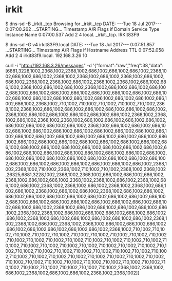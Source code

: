 # irkit
$ dns-sd -B _irkit._tcp
Browsing for _irkit._tcp
DATE: ---Tue 18 Jul 2017---
 0:07:00.262  ...STARTING...
Timestamp     A/R    Flags  if Domain               Service Type         Instance Name
 0:07:00.537  Add        2   4 local.               _irkit._tcp.         IRKit83F9

$ dns-sd -G v4 irkit83F9.local
DATE: ---Tue 18 Jul 2017---
 0:07:51.857  ...STARTING...
Timestamp     A/R Flags if Hostname                               Address                                      TTL
 0:07:52.058  Add     2  4 irkit83f9.local.                       192.168.3.26                                 10


curl -i "http://192.168.3.26/messages" -d '{"format":"raw","freq":38,"data":[6881,3228,1002,2368,1002,2368,1002,686,1002,686,1002,686,1002,2368,1002,686,1002,686,1002,2368,1002,2368,1002,686,1002,2368,1002,686,1002,686,1002,2368,1002,2368,1002,686,1002,2368,1002,2368,1002,686,1002,686,1002,2368,1002,686,1002,686,1002,2368,1002,686,1002,686,1002,686,1002,686,1002,686,1002,686,1002,686,1002,686,1002,686,1002,686,1002,686,1002,686,1002,686,1002,686,1002,686,1002,686,1002,686,1002,686,1002,686,1002,686,1002,2368,1002,710,1002,710,1002,710,1002,710,1002,710,1002,2368,1002,2368,1002,686,1002,686,1002,686,1002,686,1002,686,1002,686,1002,2368,1002,686,1002,686,1002,686,1002,686,1002,686,1002,2368,1002,2368,1002,686,1002,2368,1002,2368,1002,686,1002,686,1002,686,1002,686,1002,686,1002,686,1002,686,1002,686,1002,2368,1002,686,1002,686,1002,686,1002,686,1002,686,1002,686,1002,686,1002,686,1002,686,1002,686,1002,686,1002,686,1002,686,1002,686,1002,686,1002,686,1002,686,1002,686,1002,686,1002,686,1002,686,1002,686,1002,686,1002,686,1002,686,1002,686,1002,686,1002,686,1002,686,1002,686,1002,686,1002,686,1002,686,1002,686,1002,686,1002,686,1002,686,1002,686,1002,686,1002,686,1002,686,1002,686,1002,686,1002,686,1002,686,1002,686,1002,686,1002,686,1002,686,1002,686,1002,686,1002,686,1002,686,1002,686,1002,686,1002,686,1002,686,1002,2368,1002,2368,1002,710,1002,2368,1002,710,1002,710,1002,2368,1002,2368,1002,26325,6881,3228,1002,2368,1002,2368,1002,686,1002,686,1002,686,1002,2368,1002,686,1002,686,1002,2368,1002,2368,1002,686,1002,2368,1002,686,1002,686,1002,2368,1002,2368,1002,686,1002,2368,1002,2368,1002,686,1002,686,1002,2368,1002,686,1002,686,1002,2368,1002,686,1002,686,1002,686,1002,686,1002,686,1002,686,1002,686,1002,686,1002,686,1002,686,1002,686,1002,686,1002,686,1002,686,1002,686,1002,686,1002,686,1002,686,1002,686,1002,686,1002,2368,1002,686,1002,686,1002,686,1002,686,1002,686,1002,2368,1002,2368,1002,686,1002,686,1002,686,1002,686,1002,686,1002,686,1002,2368,1002,686,1002,686,1002,686,1002,686,1002,686,1002,2368,1002,2368,1002,686,1002,2368,1002,2368,1002,686,1002,686,1002,686,1002,686,1002,686,1002,686,1002,686,1002,686,1002,2368,1002,710,1002,710,1002,710,1002,710,1002,710,1002,710,1002,710,1002,710,1002,710,1002,710,1002,710,1002,710,1002,710,1002,710,1002,710,1002,710,1002,710,1002,710,1002,710,1002,710,1002,710,1002,710,1002,710,1002,710,1002,710,1002,710,1002,710,1002,710,1002,710,1002,710,1002,710,1002,710,1002,710,1002,710,1002,710,1002,710,1002,710,1002,710,1002,710,1002,710,1002,710,1002,710,1002,710,1002,710,1002,710,1002,710,1002,710,1002,710,1002,710,1002,710,1002,710,1002,710,1002,710,1002,710,1002,710,1002,710,1002,710,1002,2368,1002,2368,1002,686,1002,2368,1002,686,1002,686,1002,2368,1002,2368,1002]}
